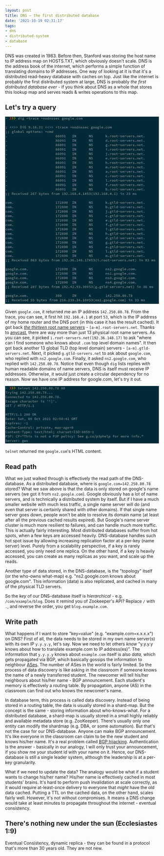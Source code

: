 ```yaml
---
layout: post
title: DNS – the first distributed database
date: '2021-10-19 02:31:17'
tags:
- dns
- distributed-system
- database
---
```


DNS was created in 1983. Before then, Stanford was storing the host name to IP address map on HOSTS.TXT, which obviously doesn't scale. DNS is the address book of the internet, which performs a simple function of translating domains to IP addresses. One way of looking at it is that it's a distributed read-heavy database with caches on top. Just like the internet is probably the first distributed system at large, DNS is probably _the first distributed database ever -_ if you think about DNS as a whole that stores this lookup map and serves reads & writes operations to this map.

## Let's try a query
![dns1](/assets/dns1.png)

Given `google.com`, it returned me an IP address `142.250.80.78`. From the trace, you can see, it first hit `192.168.4.1` at port `53`, which is the IP address of my home router and the DNS port (in this case it has the result cached). It got back [_the thirteen_ root name servers](https://en.wikipedia.org/wiki/Root_name_server) - `[a-m].root-servers.net`. Thanks to [anycast](https://en.wikipedia.org/wiki/Anycast), there are way more than just 13 physical root name servers. As you can see, it picked `i.root-servers.net(192.36.148.17)` to ask "where can I find someone who knows about `.com` top level domain names". It then got back another 13 global TLD (top level domain) servers - `[a-m].gtld-servers.net`. Next, it picked `g.gtld-servers.net` to ask about `google.com`, who replied with `ns2.google.com`. Finally, it asked `ns2.google.com`, who replied with `142.250.80.78`. Notice that even though `dig` lists replies with human readable domains of name servers, DNS is itself must receive IP addresses. Otherwise, it would just create a circular dependency for no reason. Now we have one IP address for google.com, let's try it out.

![dns2](/assets/dns2.png)

`telnet` returned me `google.com`'s HTML content.

## Read path

What we just walked through is effectively the read path of the DNS-database. As a distributed database, where is `google.com=142.250.80.78` stored? What we saw above is that the data is only stored on google's name servers (we got it from `ns2.google.com`). Google obviously has a lot of name servers, and is technically a distributed system by itself. But if I have a much smaller website with much less traffic, a single name server will do (and even that server is certainly shared with other domains). If that single name server goes down, people won't be able to resolve its domain name (at least after all the previous cached results expired). But Google's name server cluster is much more resilient to failures, and can handle much more traffic. This is actually fairly interesting. Most distributed databases suffer from hot spots, when a few keys are accessed heavily. DNS-database handles such hot spot issue by allowing increasing replication factor at a per-key (name server) level. Purely from a scalability perspective, if a key is rarely accessed, you only need one replica. On the other hand, if a key is heavily accessed, you can create as many replicas as you want, and scale up the reads.

Another type of data stored, in the DNS-database, is the "topology" itself (or the who-owns what-map) e.g. "ns2.google.com knows about google.com". This information (data) is also replicated, and cached in many of the physical TLD servers.

So the _key_ of our DNS-database itself is _hierarchical_ - e.g. `/com/example/blog`. Does it remind you of Zookeeper's API? Replace `/` with `.`, and reverse the order, you get `blog.example.com`. &nbsp;

## Write path

What happens if I want to store "key=value" (e.g. "example.com=x.x.x.x") on DNS? First of all, the data needs to be stored in my own name server(s) with its own IP `y.y.y.y`, let's say. Now we need to let others _know_ "y.y.y.y knows about how to translate example.com to IP address(es)". The information that `y.y.y.y` knows about `example.com` itself is also _data,_ which gets propagated via BGP, which basically gossips the information to neighbour [ASes](https://www.cloudflare.com/learning/network-layer/what-is-an-autonomous-system/). The number of ASes in the world is fairly limited. So the process of data discovery is like asking in the classroom if someone knows the name of a newly transferred student. The newcomer will tell his/her neighbours about his/her name - BGP announcement. Each student's memory is effectively a routing table. By propagation, anyone (AS) in the classroom can find out who knows the newcomer's name.

In database term, this process is called data discovery. Instead of being stored in a routing table, the data is usually stored in a shard-map. But the concept is the same - storing information about who-knows-what. For a distributed database, a shard-map is usually stored in a small highly reliably and available metadata store (e.g. ZooKeeper). There's usually only one entity can modify the shardmap (e.g. DBA, or some automation). But that's not the case for our DNS-database. Anyone can make BGP announcement. It's like everyone in the classroom can claim to be the new student and knows his/her name. It's a real problem called [BGP hijacking](https://www.cloudflare.com/learning/security/glossary/bgp-hijacking/). Authentication is the answer - basically in our analogy, I will only trust your announcement, if you show me your student id with your name on it. Hence, our DNS-database is still a single leader system, although the leadership is at a per-key granularity.

What if we need to update the data? The analogy would be what if a student wants to change his/her name? His/her name is effectively cached in most students' brains. It's hard to perform push invalidation at scale correctly, as it would require at-least-once delivery to everyone that _might_ have the old data cached. Putting a TTL on the cached data, on the other hand, scales fairly well. However, it's not without compromises. It means a DNS change would take at least minutes to propagate throughout the internet - eventual consistency.

## There's nothing new under the sun (Ecclesiastes 1:9)

Eventual Consistency, dynamic replica - they can be found in a protocol that's more than 30 years old. They are not new.

